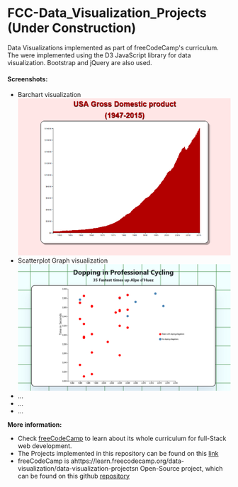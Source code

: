 # FCC-Data_Visualization_Projects (Under Construction)
Data Visualizations implemented as part of freeCodeCamp's curriculum. The were implemented using the D3 JavaScript library for data visualization. Bootstrap and jQuery are also used. 

#### Screenshots:

- Barchart visualization
![barchart](https://github.com/MalvinaPap/FCC-Data_Visualization_Projects/blob/master/screenshots/barchart.PNG)
- Scatterplot Graph visualization
![scatterplot](https://github.com/MalvinaPap/FCC-Data_Visualization_Projects/blob/master/screenshots/scatterplot.PNG)
- ...
- ...
- ...

**More information:**
* Check [freeCodeCamp](https://www.freecodecamp.org) to learn about its whole curriculum for full-Stack web development.
* The Projects implemented in this repository can be found on this [link](https://learn.freecodecamp.org/data-visualization/data-visualization-projects)
* freeCodeCamp is ahttps://learn.freecodecamp.org/data-visualization/data-visualization-projectsn Open-Source project, which can be found on this github [repository](https://github.com/freeCodeCamp/freeCodeCamp)
